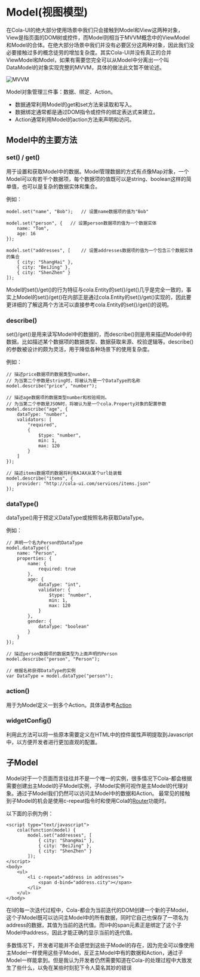 # Model(视图模型)

在Cola-UI的绝大部分使用场景中我们只会接触到Model和View这两种对象，View是指页面的DOM树或控件，而Model则相当于MVVM概念中的ViewModel和Model的合体。在绝大部分场景中我们并没有必要区分这两种对象，因此我们没必要接触过多的概念徒劳的增加复杂度。其实Cola-UI并没有真正的合并ViewModel和Model，如果有需要您完全可以从Model中分离出一个叫DataModel的对象实现完整的MVVM，具体的做法此文暂不做论述。

![MVVM](/images/docs/mvvm.png)

Model对象管理三件事：数据、绑定、Action。

* 数据通常利用Model的get和set方法来读取和写入。
* 数据绑定通常都是通过DOM指令或控件的绑定表达式来建立。
* Action通常利用Model的action方法来声明和访问。

## Model中的主要方法

### set() / get()
用于设置和获取Model中的数据。Model管理数据的方式有点像Map对象，一个Model可以有若干个数据项，每个数据项的值既可以是string、boolean这样的简单值，也可以是复杂的数据实体和集合。

例如：
```
model.set("name", "Bob");	// 设置name数据项的值为"Bob"

model.set("person", {	// 设置person数据项的值为一个数据实体
	name: "Tom",
	age: 16
});

model.set("addresses", [	// 设置addresses数据项的值为一个包含三个数据实体的集合
	{ city: "ShangHai" },
	{ city: "BeiJing" },
	{ city: "ShenZhen" }
]);
```  

Model的set()/get()的行为特征与cola.Entity的set()/get()几乎是完全一致的，事实上Model的set()/get()在内部正是通过cola.Entity的set()/get()实现的，因此要更详细的了解这两个方法可以直接参考cola.Entity的set()/get()的说明。

### describe()
set()/get()是用来读写Model中的数据的，而describe()则是用来描述Model中的数据。比如描述某个数据项的数据类型、数据获取来源、校验逻辑等。describe()的参数被设计的颇为灵活，用于降低各种场景下的使用复杂度。

例如：
```
// 描述price数据项的数据类型number。
// 为当第二个参数是string时，将被认为是一个DataType的名称
model.describe("price", "number");

// 描述age数据项的数据类型number和校验规则。
// 为当第二个参数是JSON时，将被认为是一个cola.Property对象的配置参数
model.describe("age", {
	dataType: "number",
	validators: [
		"required",
		{
			$type: "number",
			min: 1,
			max: 120
		}
	]
});

// 描述items数据项的数据将利用AJAX从某个url处装载
model.describe("items", {
	provider: "http://cola-ui.com/services/items.json"
});
```  

### dataType()
dataType()用于预定义DataType或按照名称获取DataType。

例如：
```
// 声明一个名为Person的DataType
model.dataType({
	name: "Person",
	properties: {
		name: {
			required: true
		},
		age: {
			dataType: "int",
			validator: {
				$type: "number",
				min: 1,
				max: 120
			}
		},
		gender: {
			dataType: "boolean"
		}
	}
});

// 描述person数据项的数据类型为上面声明的Person
model.describe("person", "Person");

// 根据名称获得DataType的实例
var DataType = model.dataType("person");
```

### action()
用于为Model定义一到多个Action。具体请参考[Action](action)

### widgetConfig()
利用此方法可以将一些原本需要定义在HTML中的控件属性声明提取到Javascript中，以方便开发者进行更加直观的配置。

## 子Model
Model对于一个页面而言往往并不是一个唯一的实例，很多情况下Cola-都会根据需要创建出主Model的子Model实例，子Model实例可视作是主Model的代理对象。通过子Model我们仍然可以访问主Model中的数据和Action。
最常见的接触到子Model的机会是使用c-repeat指令时和使用Cola的[Router](router)功能时。

以下面的示例为例：
```
<script type="text/javascript">
	cola(function(model) {
		model.set("addresses", [
			{ city: "ShangHai" },
			{ city: "BeiJing" },
			{ city: "ShenZhen" }
		]);
</script>
<body>
	<ul>
		<li c-repeat="address in addresses">
			<span d-bind="address.city"></span>
		</li>
	</ul>
</body>
```  
在li的每一次迭代过程中，Cola-都会为当前迭代的DOM创建一个新的子Model，这个子Model既可以访问主Model中的所有数据，同时它自己也保存了一项名为address的数据，其值为当前的迭代值。而li中的span元素正是绑定了这个子Model中address，因此才能正确的显示当前的迭代值。

多数情况下，开发者可能并不会感觉到这些子Model的存在，因为完全可以像使用主Model一样使用这些子Model，反正主Model中有的数据和Action，通过子Model一样能拿到。但是我认为开发者仍然需要知道在Cola-的处理过程中大致发生了些什么，以免在某些时刻犯下令人莫名其妙的错误